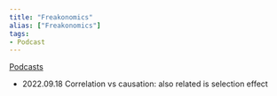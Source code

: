 ```yaml
---
title: "Freakonomics"
alias: ["Freakonomics"]
tags:
- Podcast
---
```

[Podcasts](notes/000_Podcasts.md)

- 2022.09.18 Correlation vs causation: also related is selection effect 